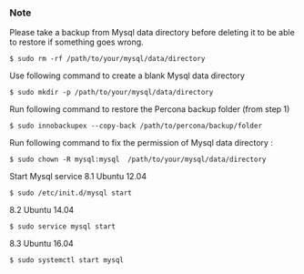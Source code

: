 <!-- usedin: [ _legacy_docker/Databases/database-backup.md, _maestro/Databases/database-backup.md, _node/Databases/database-backup.md, _rails/databases/database-backup.md] -->


### Note
    
Please take a backup from Mysql data directory before deleting it to be able to restore if something goes wrong.
```
$ sudo rm -rf /path/to/your/mysql/data/directory
```
Use following command to create a blank Mysql data directory
```
$ sudo mkdir -p /path/to/your/mysql/data/directory
```
Run following command to restore the Percona backup folder (from step 1)
```
$ sudo innobackupex --copy-back /path/to/percona/backup/folder
```
Run following command to fix the permission of Mysql data directory :
```
$ sudo chown -R mysql:mysql  /path/to/your/mysql/data/directory
```
Start Mysql service
8.1 Ubuntu 12.04
```
$ sudo /etc/init.d/mysql start
```
8.2 Ubuntu 14.04
```
$ sudo service mysql start
```
8.3 Ubuntu 16.04
```
$ sudo systemctl start mysql
```